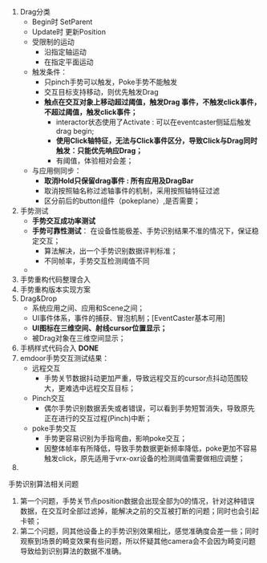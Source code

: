 1. Drag分类
   - Begin时 SetParent
   - Update时 更新Position
   - 受限制的运动
     - 沿指定轴运动
     - 在指定平面运动
   - 触发条件：
     - 只pinch手势可以触发，Poke手势不能触发
     - 交互目标支持移动，则优先触发Drag
     - **触点在交互对象上移动超过阈值，触发Drag 事件，不触发click事件，不超过阈值，触发click事件；**
       - interactor状态使用了Activate : 可以在eventcaster侧延后触发drag begin;
       - **使用Click轴特征，无法与Click事件区分，导致Click与Drag同时触发：只能优先响应Drag；** 
       - 有阈值，体验相对会差；  
   - 与应用侧同步：
     - **取消Hold只保留drag事件 : 所有应用及DragBar**
     - 取消按照轴名称过滤轴事件的机制，采用按照轴特征过滤
     - 区分前后的button组件（pokeplane）,是否需要；
2. 手势测试
   - **手势交互成功率测试**
   - **手势可靠性测试**： 在设备性能极差、手势识别结果不准的情况下，保证稳定交互；
     - 算法解决，出一个手势识别数据评判标准；
     - 不同帧率，手势交互检测阈值不同
   - 
3. 手势重构代码整理合入
4. 手势重构版本实现方案
5. Drag&Drop
   - 系统应用之间、应用和Scene之间；
   - UI事件体系，事件的捕获、冒泡机制；[EventCaster基本可用]
   - **UI图标在三维空间、射线cursor位置显示；**
   - 被Drag对象在三维空间显示；
6. 手柄样式代码合入 **DONE** 
7. emdoor手势交互测试结果：
   - 远程交互
     - 手势关节数据抖动更加严重，导致远程交互的cursor点抖动范围较大，更难选中远程交互目标；
   - Pinch交互
     - 偶尔手势识别数据丢失或者错误，可以看到手势短暂消失，导致原先正在进行的交互过程(Pinch)中断；
   - poke手势交互
     - 手势更容易识别为手指弯曲，影响poke交互；
     - 因整体帧率有所降低，导致手势数据更新频率降低，poke更加不容易触发click，原先适用于vrx-oxr设备的检测阈值需要做相应调整；
8. 

手势识别算法相关问题

1. 第一个问题，手势关节点position数据会出现全部为0的情况，针对这种错误数据，在交互时全部过滤掉，能解决之前的交互被打断的问题；同时也会引起卡顿；
2. 第二个问题，同其他设备上的手势识别效果相比，感觉准确度会差一些；同时观察到场景的畸变效果有些问题，所以怀疑其他camera会不会因为畸变问题导致给到识别算法的数据不准确。

